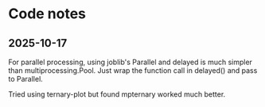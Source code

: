 # Code notes


## 2025-10-17

For parallel processing, using joblib's Parallel and delayed is much simpler than multiprocessing.Pool. Just wrap the function call in delayed() and pass to Parallel.

Tried using ternary-plot but found mpternary worked much better.

